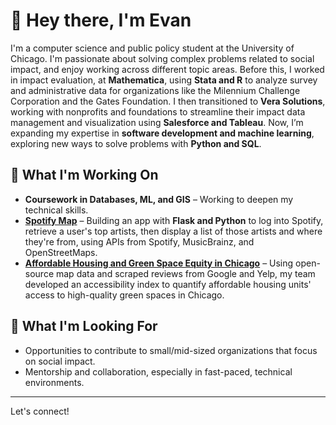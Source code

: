 # 👋 Hey there, I'm Evan
I'm a computer science and public policy student at the University of Chicago. I'm passionate about solving complex problems related to social impact, and enjoy working across different topic areas. Before this, I worked in impact evaluation, at **Mathematica**, using **Stata and R** to analyze survey and administrative data for organizations like the Milennium Challenge Corporation and the Gates Foundation. I then transitioned to **Vera Solutions**, working with nonprofits and foundations to streamline their impact data management and visualization using **Salesforce and Tableau**. Now, I’m expanding my expertise in **software development and machine learning**, exploring new ways to solve problems with **Python and SQL**.

## 🚀 What I'm Working On  
- **Coursework in Databases, ML, and GIS** – Working to deepen my technical skills.
- [**Spotify Map**](https://github.com/evanfantozzi/spotify_map) – Building an app with **Flask and Python** to log into Spotify, retrieve a user's top artists, then display a list of those artists and where they're from, using APIs from Spotify, MusicBrainz, and OpenStreetMaps.
- [**Affordable Housing and Green Space Equity in Chicago**](https://github.com/evanfantozzi/GreenSpaceAccess) – Using open-source map data and scraped reviews from Google and Yelp, my team developed an accessibility index to quantify affordable housing units' access to high-quality green spaces in Chicago. 

## 🌱 What I'm Looking For  
- Opportunities to contribute to small/mid-sized organizations that focus on social impact.  
- Mentorship and collaboration, especially in fast-paced, technical environments.  

---

Let's connect!   
